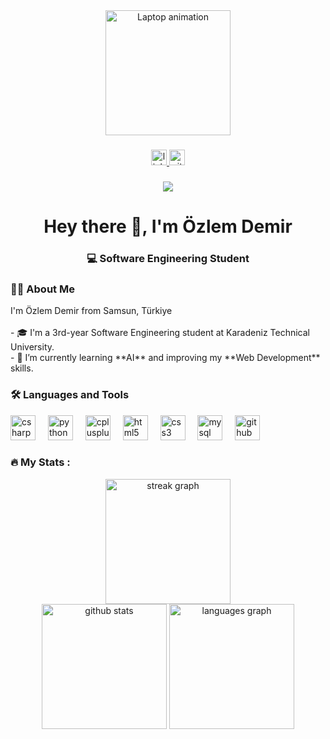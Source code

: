 <div align="center">
  <img height="200" src="https://media.giphy.com/media/SWoSkN6DxTszqIKEqv/giphy.gif" alt="Laptop animation" />
</div>

###

<div align="center">
  <a href="https://www.linkedin.com/in/ozzlemdemir" target="_blank">
    <img src="https://img.shields.io/static/v1?message=LinkedIn&logo=linkedin&label=&color=0077B5&logoColor=white&labelColor=&style=for-the-badge" height="25" alt="linkedin logo"  />
  </a>
  <a href="https://github.com/ozzlemdemir" target="_blank">
    <img src="https://img.shields.io/static/v1?message=GitHub&logo=github&label=&color=181717&logoColor=white&labelColor=&style=for-the-badge" height="25" alt="github logo"  />
  </a>
</div>

###

<div align="center">
  <img src="https://visitor-badge.laobi.icu/badge?page_id=ozzlemdemir.ozzlemdemir"  />
</div>

###

<h1 align="center">Hey there 👋, I'm Özlem Demir</h1>

###

<h3 align="center">💻 Software Engineering Student </h3>

###

<h3 align="left">👩‍💻  About Me</h3>

<p align="left">
I'm Özlem Demir from Samsun, Türkiye<br><br>
- 🎓 I'm a 3rd-year Software Engineering student at Karadeniz Technical University.<br>
- 🌱 I’m currently learning **AI** and improving my **Web Development** skills.<br>
</p>

###

<h3 align="left">🛠 Languages and Tools</h3>

<div align="left">
  <img src="https://cdn.jsdelivr.net/gh/devicons/devicon/icons/csharp/csharp-original.svg" height="40" alt="csharp logo" />
  <img width="12" />
  <img src="https://cdn.jsdelivr.net/gh/devicons/devicon/icons/python/python-original.svg" height="40" alt="python logo" />
  <img width="12" />
  <img src="https://cdn.jsdelivr.net/gh/devicons/devicon/icons/cplusplus/cplusplus-original.svg" height="40" alt="cplusplus logo" />
  <img width="12" />
  <img src="https://cdn.jsdelivr.net/gh/devicons/devicon/icons/html5/html5-original.svg" height="40" alt="html5 logo" />
  <img width="12" />
  <img src="https://cdn.jsdelivr.net/gh/devicons/devicon/icons/css3/css3-original.svg" height="40" alt="css3 logo" />
  <img width="12" />
  <img src="https://cdn.jsdelivr.net/gh/devicons/devicon/icons/mysql/mysql-original.svg" height="40" alt="mysql logo" />
  <img width="12" />
  <img src="https://cdn.jsdelivr.net/gh/devicons/devicon/icons/github/github-original.svg" height="40" alt="github logo" />
</div>

###

<h3 align="left">🔥 My Stats :</h3>

<div align="center">
  <img src="https://streak-stats.demolab.com?user=ozzlemdemir&theme=tokyonight&hide_border=false&date_format=j%20M%5B%20Y%5D" height="200" alt="streak graph" />
</div>

<div align="center">
  <img src="https://github-readme-stats.vercel.app/api?username=ozzlemdemir&show_icons=true&theme=tokyonight" height="200" alt="github stats" />
  <img src="https://github-readme-stats.vercel.app/api/top-langs/?username=ozzlemdemir&layout=compact&theme=tokyonight" height="200" alt="languages graph" />
</div>

###
